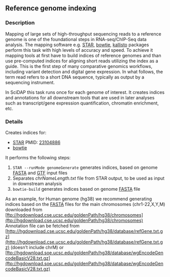 ## Reference genome indexing

### Description

Mapping of large sets of high-throughput sequencing reads to a reference genome is one of the foundational steps in RNA-seq/ChIP-Seq data analysis. The mapping software e.g. [STAR](https://github.com/alexdobin/STAR), [bowtie](http://bowtie-bio.sourceforge.net/bowtie2/index.shtml), [kallisto](https://pachterlab.github.io/kallisto/manual) packages perform this task with high levels of accuracy and speed. To achieve it mapping tools at first have to build indices of reference genomes and than use pre-computed indices for aligning short reads utilizing the index as a guide. This is the first step of many comparative genomics workflows, including variant detection and digital gene expression. In what follows, the term read refers to a short DNA sequence, typically as output by a sequencing instrument.

In SciDAP this task runs once for each genome of interest. It creates indices and annotations for all downstream tools that are used in later analyses such as transcript/gene expression quantification, chromatin enrichment, etc.

### Details

Creates indices for:
* [STAR](https://github.com/alexdobin/STAR) PMID: [23104886](https://www.ncbi.nlm.nih.gov/pubmed/23104886)
* [bowtie](http://bowtie-bio.sourceforge.net/tutorial.shtml)

It performs the following steps:

1. `STAR --runMode genomeGenerate` generates indices, based on genome [FASTA](http://zhanglab.ccmb.med.umich.edu/FASTA/) and [GTF](http://mblab.wustl.edu/GTF2.html) input files
2. Separates *chrNameLength.txt* file from STAR output, to be used as input in downstream analysis
3. `bowtie-build` generates indices based on genome [FASTA](http://zhanglab.ccmb.med.umich.edu/FASTA/) file

As an example, for Human genome (hg38) we recommend generating indices based on the [FASTA](http://zhanglab.ccmb.med.umich.edu/FASTA/) files for the main chromosomes (chr1-22,X,Y,M) downloaded from
[ftp://hgdownload.cse.ucsc.edu/goldenPath/hg38/chromosomes](ftp://hgdownload.cse.ucsc.edu/goldenPath/hg38/chromosomes)
Annotation file can be fetched from
[http://hgdownload.cse.ucsc.edu/goldenPath/hg38/database/refGene.txt.gz](http://hgdownload.cse.ucsc.edu/goldenPath/hg38/database/refGene.txt.gz) (doesn’t include chrM) or [ftp://hgdownload.soe.ucsc.edu/goldenPath/hg38/database/wgEncodeGencodeBasicV28.txt.gz](ftp://hgdownload.soe.ucsc.edu/goldenPath/hg38/database/wgEncodeGencodeBasicV28.txt.gz)
